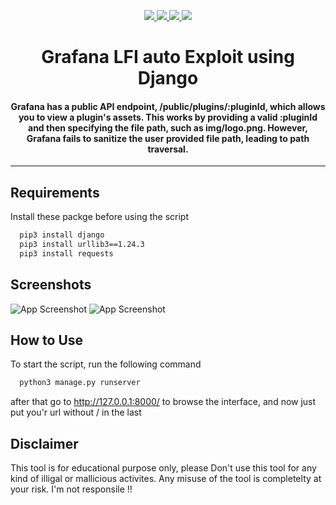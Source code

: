 <p align="center">
  <a href="https://github.com/0xAgun/grafana_lfi/">
    <img src="https://img.shields.io/badge/version-0.5.7-brightgreen?style=for-the-badge&logo=appveyor">
  </a>
  <a href="https://github.com/0xAgun/grafana_lfi/">
      <img src="https://img.shields.io/badge/python-3x-orange?style=for-the-badge&logo=appveyor">
  </a>
  <a href="https://github.com/0xAgun/grafana_lfi/">
      <img src="https://img.shields.io/badge/license-0xAgun-informational?style=for-the-badge&logo=appveyor">
  </a>
    <a href="https://github.com/0xAgun/grafana_lfi/">
      <img src="https://img.shields.io/github/forks/0xAgun/grafana_lfi?style=for-the-badge">
  </a>
</p>
<h1 align="center">
    Grafana LFI auto Exploit using Django
  <br>
</h1>
<h4 align="center">Grafana has a public API endpoint, /public/plugins/:pluginId, which allows you to view a plugin's assets. This works by providing a valid :pluginId and then specifying the file path, such as img/logo.png. However, Grafana fails to sanitize the user provided file path, leading to path traversal.</h4>
<hr>


## Requirements

Install these packge before using the script

```bash
  pip3 install django
  pip3 install urllib3==1.24.3
  pip3 install requests
```
## Screenshots

![App Screenshot](https://i.imgur.com/eekh2NA.png)
![App Screenshot](https://i.imgur.com/il1HuIx.png)


## How to Use

To start the script, run the following command

```bash
  python3 manage.py runserver
```
after that go to http://127.0.0.1:8000/ to browse the interface,
and now just put you'r url without / in the last

## Disclaimer

This tool is for educational purpose only, please Don't use this tool for any kind of illigal or mallicious activites.
Any misuse of the tool is completelty at your risk.
I'm not responsile !!
